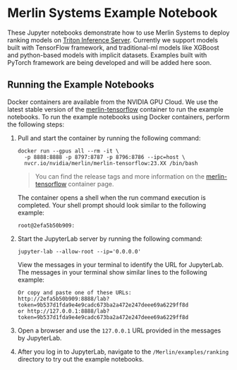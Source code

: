 # Merlin Systems Example Notebook

These Jupyter notebooks demonstrate how to use Merlin Systems to deploy ranking models on [Triton Inference Server](https://github.com/triton-inference-server/server). Currently we support models built with TensorFlow framework, and traditional-ml models like XGBoost and python-based models with implicit datasets. Examples built with PyTorch framework are being developed and will be added here soon. 

## Running the Example Notebooks

Docker containers are available from the NVIDIA GPU Cloud.
We use the latest stable version of the [merlin-tensorflow](https://catalog.ngc.nvidia.com/orgs/nvidia/teams/merlin/containers/merlin-tensorflow/tags) container to run the example notebooks. To run the example notebooks using Docker containers, perform the following steps:


1. Pull and start the container by running the following command:

   ```shell
   docker run --gpus all --rm -it \
     -p 8888:8888 -p 8797:8787 -p 8796:8786 --ipc=host \
     nvcr.io/nvidia/merlin/merlin-tensorflow:23.XX /bin/bash
   ```

   > You can find the release tags and more information on the [merlin-tensorflow](https://catalog.ngc.nvidia.com/orgs/nvidia/teams/merlin/containers/merlin-tensorflow) container page.

   The container opens a shell when the run command execution is completed.
   Your shell prompt should look similar to the following example:

   ```shell
   root@2efa5b50b909:
   ```

2. Start the JupyterLab server by running the following command:

   ```shell
   jupyter-lab --allow-root --ip='0.0.0.0'
   ```

   View the messages in your terminal to identify the URL for JupyterLab.
   The messages in your terminal show similar lines to the following example:

   ```shell
   Or copy and paste one of these URLs:
   http://2efa5b50b909:8888/lab?token=9b537d1fda9e4e9cadc673ba2a472e247deee69a6229ff8d
   or http://127.0.0.1:8888/lab?token=9b537d1fda9e4e9cadc673ba2a472e247deee69a6229ff8d
   ```

3. Open a browser and use the `127.0.0.1` URL provided in the messages by JupyterLab.

4. After you log in to JupyterLab, navigate to the `/Merlin/examples/ranking` directory to try out the example notebooks.

